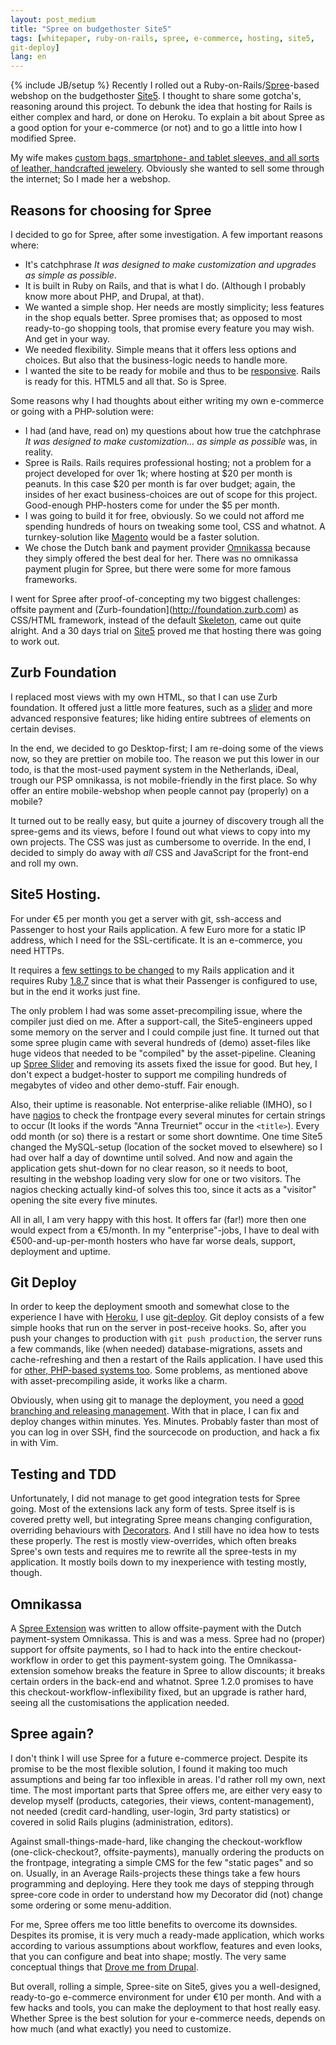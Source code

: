 ```yaml
---
layout: post_medium
title: "Spree on budgethoster Site5"
tags: [whitepaper, ruby-on-rails, spree, e-commerce, hosting, site5,
git-deploy]
lang: en
---
```

{% include JB/setup %}
Recently I rolled out a
Ruby-on-Rails/[Spree](http://spreecommerce.com)-based webshop on the
budgethoster [Site5](htp://site5.com). I thought to share some gotcha's, reasoning
around this project. To debunk the idea that hosting for Rails is either
complex and hard, or done on Heroku. To explain a bit about Spree as a
good option for your e-commerce (or not) and to go a little into how I modified
Spree.

My wife makes [custom bags, smartphone- and tablet sleeves, and all sorts
of leather, handcrafted jewelery](http://annatreurniet.nl). Obviously she wanted to sell some
through the internet; So I made her a webshop. 

## Reasons for choosing for Spree
I decided to go for Spree, after some investigation. A few important
reasons where:

* It's catchphrase _It was designed to make customization and upgrades
  as simple as possible_.
* It is built in Ruby on Rails, and that is what I do. (Although I
  probably know more about PHP, and Drupal, at that).
* We wanted a simple shop. Her needs are mostly simplicity; less
  features in the shop equals better. Spree promises that; as opposed to
  most ready-to-go shopping tools, that promise every feature you may
  wish. And get in your way.
* We needed flexibility. Simple means that it offers less options and
  choices. But also that the business-logic needs to handle more.
* I wanted the site to be ready for mobile and thus to be [responsive](http://zomigi.com/blog/examples-of-flexible-layouts-with-css3-media-queries/). Rails is ready for this. HTML5 and all that. So is Spree.

Some reasons why I had thoughts about either writing my own e-commerce or
going with a PHP-solution were:

* I had (and have, read on) my questions about how true the catchphrase
  _It was designed to make customization... as simple as possible_ was,
  in reality.
* Spree is Rails. Rails requires professional hosting; not a problem for
  a project developed for over 1k; where hosting at $20 per month is peanuts. In this
  case $20 per month is far over budget; again, the insides of her exact
  business-choices are out of scope for this project. Good-enough
  PHP-hosters come for under the $5 per month.
* I was going to build it for free, obviously. So we could not afford me
  spending hundreds of hours on tweaking some tool, CSS and whatnot. A
  turnkey-solution like [Magento](https://en.wikipedia.org/wiki/Magento) would be a faster solution.
* We chose the Dutch bank and payment provider [Omnikassa](https://www.rabobank.nl/bedrijven/producten/betalen_en_ontvangen/geld_ontvangen/rabo_omnikassa/) because
  they simply offered the best deal for her. There was no omnikassa
  payment plugin for Spree, but there were some for more famous
  frameworks.

I went for Spree after proof-of-concepting my two biggest challenges:
offsite payment and (Zurb-foundation](http://foundation.zurb.com) as CSS/HTML framework, instead of
the default [Skeleton](http://www.getskeleton.com/), came out quite
alright. And a 30 days trial on [Site5](https://www.site5.com/) proved me that hosting there was
going to work out.

## Zurb Foundation

I replaced most views with my own HTML, so that I can use Zurb
foundation. It offered just a little more features, such as a [slider](http://foundation.zurb.com/docs/orbit.php)
and more advanced responsive features; like hiding entire subtrees of
elements on certain devises.

In the end, we decided to go Desktop-first; I am re-doing some of the
views now, so they are prettier on mobile too. The reason we put this
lower in our todo, is that the most-used payment system in the
Netherlands, iDeal, trough our PSP omnikassa, is not mobile-friendly in
the first place. So why offer an entire mobile-webshop when people
cannot pay (properly) on a mobile?

It turned out to be really easy, but quite a journey of discovery trough all the
spree-gems and its views, before I found out what views to copy into my
own projects. The CSS was just as cumbersome to override. In the end, I
decided to simply do away with _all_ CSS and JavaScript for the front-end and roll my own.

## Site5 Hosting.

For under €5 per month you get a server with git, ssh-access and
Passenger to host your Rails application. A few Euro more for a static
IP address, which I need for the SSL-certificate. It is an e-commerce,
you need HTTPs.

It requires a [few settings to be changed](http://kb.site5.com/ruby-on-rails/how-to-deploy-a-rails-3-application-with-phusion-passenger/) to my Rails application and it
requires Ruby [1.8.7](http://kb.site5.com/ruby-on-rails/ruby-rails-gems/) since that is what their Passenger is configured
to use, but in the end it works just fine. 

The only problem I had was some asset-precompiling issue, where the
compiler just died on me. After a support-call, the Site5-engineers upped
some memory on the server and I could compile just fine. 
It turned out that some spree plugin came with several hundreds of
(demo) asset-files like huge videos that needed to be "compiled" by the
asset-pipeline. Cleaning up [Spree Slider](https://github.com/berkes/spree_slider/commits/master) and removing its assets
fixed the issue for good. But hey, I don't expect a budget-hoster to
support me compiling hundreds of megabytes of video and other
demo-stuff. Fair enough.

Also, their uptime is reasonable. Not enterprise-alike reliable (IMHO), so I
have [nagios](http://nagiosplugins.org/man/check_http) to check the
frontpage every several minutes for certain strings to occur (It looks
if the words "Anna Treurniet" occur in the `<title>`). Every odd
month (or so) there is a restart or some short downtime. One time Site5
changed the MySQL-setup (location of the socket moved to elsewhere) so I
had over half a day of downtime until solved. And now and again the
application gets shut-down for no clear reason, so it needs to boot,
resulting in the webshop loading very slow for one or two visitors. The
nagios checking actually kind-of solves this too, since it acts as a
"visitor" opening the site every five minutes.

All in all, I am very happy with this host. It offers far (far!) more then one
would expect from a €5/month. In my "enterprise"-jobs, I have to deal with €500-and-up-per-month
hosters who have far worse deals, support, deployment and uptime.

## Git Deploy

In order to keep the deployment smooth and somewhat close to the
experience I have with [Heroku](http://heroku.com), I use [git-deploy](https://github.com/mislav/git-deploy). Git deploy consists of a few simple hooks that run on the server in post-receive hooks. So, after you push your changes to production with `git push production`, the server runs a few commands, like (when needed) database-migrations, assets and cache-refreshing and then a restart of the Rails application. I have used this for [other, PHP-based systems too](http://www.berk.es/2012/08/03/git-deploy-or-how-i-learned-to-stop-worrying-and-love-deployment/).
Some problems, as mentioned above with asset-precompiling aside, it
works like a charm. 

Obviously, when using git to manage the deployment, you need a [good
branching and releasing management](http://www.jeffkreeftmeijer.com/2010/why-arent-you-using-git-flow/). With that in place, I can fix and deploy changes within minutes. Yes. Minutes. Probably faster than most of you can log in over SSH, find the sourcecode on production, and hack a fix in with Vim.

## Testing and TDD

Unfortunately, I did not manage to get good integration tests for Spree
going. Most of the extensions lack any form of tests. Spree itself is is
covered pretty well, but integrating Spree means changing configuration,
overriding behaviours with [Decorators](http://guides.spreecommerce.com/logic_customization.html). And I still have no idea how
to tests these properly. The rest is mostly view-overrides, which often
breaks Spree's own tests and requires me to rewrite all the spree-tests
in my application. It mostly boils down to my inexperience with testing
mostly, though.

## Omnikassa

A [Spree Extension](http://www.spreecommerce.com/extensions/95-spree-omni) was written to allow offsite-payment with the
Dutch payment-system Omnikassa. This is and was a mess. Spree had no 
(proper) support for offsite payments, so I had to hack into the entire
checkout-workflow in order to get this payment-system going. The
Omnikassa-extension somehow breaks the feature in Spree to allow
discounts; it breaks certain orders in the back-end and whatnot. Spree
1.2.0 promises to have this checkout-workflow-inflexibility fixed, but
an upgrade is rather hard, seeing all the customisations the application
needed.

## Spree again?

I don't think I will use Spree for a future e-commerce project. Despite
its promise to be the most flexible solution, I found it making too much
assumptions and being far too inflexible in areas. I'd rather roll my
own, next time. 
The most important parts that Spree offers me, are either very easy to
develop myself (products, categories, their views, content-management), 
 not needed (credit card-handling, user-login, 3rd party
 statistics) or covered in solid Rails plugins (administration, editors).

Against small-things-made-hard, like changing the checkout-workflow
(one-click-checkout?, offsite-payments), manually ordering the products
on the frontpage, integrating a simple CMS for the few "static pages"
and so on. Usually, in an Average Rails-projects these things take a
few hours programming and deploying. Here they took me days of stepping
through spree-core code in order to understand how my Decorator did
(not) change some ordering or some menu-addition.

For me, Spree offers me too little benefits to overcome its downsides. Despites
its promise, it is very much a ready-made application, which works
according to various assumptions about workflow, features and even looks, that you can
configure and beat into shape; mostly. The very same conceptual things that [Drove me
from Drupal](http://www.berk.es/2012/10/01/farewell-drupal/).

But overall, rolling a simple, Spree-site on Site5, gives you a
well-designed, ready-to-go e-commerce environment for under €10 per
month. And with a few hacks and tools, you can make the deployment to
that host really easy. Whether Spree is the best solution for your
e-commerce needs, depends on how much (and what exactly) you need to
customize.
